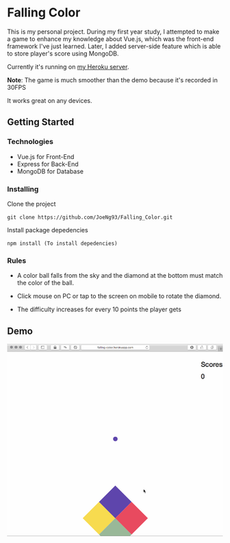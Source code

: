 # Falling Color

This is my personal project. During my first year study, I attempted to make a game to enhance my knowledge about Vue.js, which was the front-end framework I've just learned. Later, I added server-side feature which is able to store player's score using MongoDB.

Currently it's running on [my Heroku server](http://falling-color.herokuapp.com).

**Note**: The game is much smoother than the demo because it's recorded in 30FPS

It works great on any devices.


## Getting Started

### Technologies
- Vue.js for Front-End
- Express for Back-End
- MongoDB for Database

### Installing
Clone the project
```
git clone https://github.com/JoeNg93/Falling_Color.git
```

Install package depedencies
```
npm install (To install depedencies)
```

### Rules
- A color ball falls from the sky and the diamond at the bottom must match the color of the ball.

- Click mouse on PC or tap to the screen on mobile to rotate the diamond.

- The difficulty increases for every 10 points the player gets

## Demo
![Demo](./screenshots/Demo.gif)
